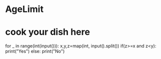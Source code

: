 # AgeLimit
# cook your dish here
for _ in range(int(input())):
    x,y,z=map(int, input().split())
    if(z>=x and z<y):
        print("Yes")
    else:
        print("No")
